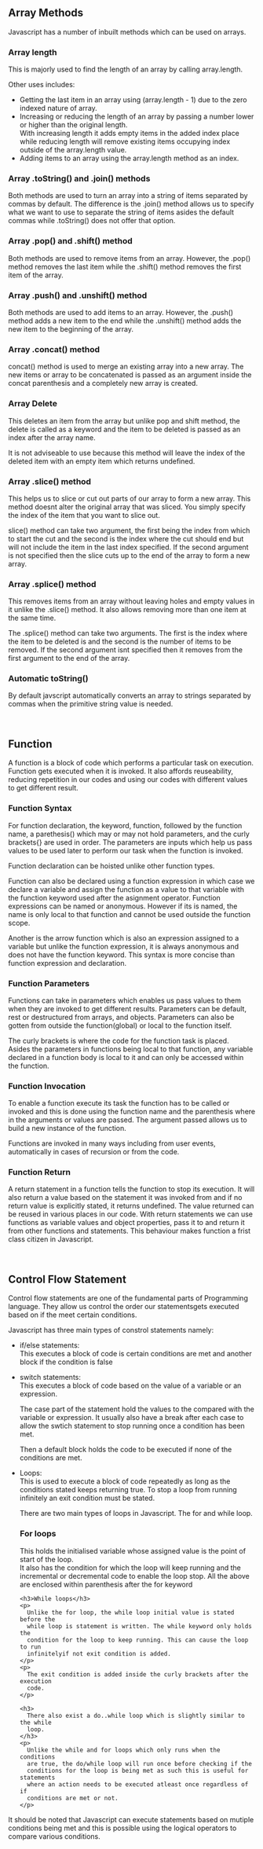 <h2>Array Methods</h2>
<p>Javascript has a number of inbuilt methods which can be used on arrays.</p>
<h3>Array length</h3>
<p>
  This is majorly used to find the length of an array by calling array.length.
</p>
<p>Other uses includes:</p>

<ul>
  <li>
    Getting the last item in an array using (array.length - 1) due to the zero
    indexed nature of array.
  </li>
  <li>
    Increasing or reducing the length of an array by passing a number lower or
    higher than the original length. <br />
    With increasing length it adds empty items in the added index place while
    reducing length will remove existing items occupying index outside of the
    array.length value.
  </li>
  <li>Adding items to an array using the array.length method as an index.</li>
</ul>

<h3>Array .toString() and .join() methods</h3>
<p>
  Both methods are used to turn an array into a string of items separated by
  commas by default. The difference is the .join() method allows us to specify
  what we want to use to separate the string of items asides the default commas
  while .toString() does not offer that option.
</p>

<h3>Array .pop() and .shift() method</h3>
<p>
  Both methods are used to remove items from an array. However, the .pop()
  method removes the last item while the .shift() method removes the first item
  of the array.
</p>
<h3>Array .push() and .unshift() method</h3>
<p>
  Both methods are used to add items to an array. However, the .push() method
  adds a new item to the end while the .unshift() method adds the new item to
  the beginning of the array.
</p>

<h3>Array .concat() method</h3>
<p>
  concat() method is used to merge an existing array into a new array. The new
  items or array to be concatenated is passed as an argument inside the concat
  parenthesis and a completely new array is created.
</p>

<h3>Array Delete</h3>
<p>
  This deletes an item from the array but unlike pop and shift method, the
  delete is called as a keyword and the item to be deleted is passed as an index
  after the array name.
</p>
<p>
  It is not adviseable to use because this method will leave the index of the
  deleted item with an empty item which returns undefined.
</p>

<h3>Array .slice() method</h3>
<p>
  This helps us to slice or cut out parts of our array to form a new array. This
  method doesnt alter the original array that was sliced. You simply specify the
  index of the item that you want to slice out.
</p>
<p>
  slice() method can take two argument, the first being the index from which to
  start the cut and the second is the index where the cut should end but will
  not include the item in the last index specified. If the second argument is
  not specified then the slice cuts up to the end of the array to form a new
  array.
</p>

<h3>Array .splice() method</h3>
<p>
  This removes items from an array without leaving holes and empty values in it
  unlike the .slice() method. It also allows removing more than one item at the
  same time.
</p>
<p>
  The .splice() method can take two arguments. The first is the index where the
  item to be deleted is and the second is the number of items to be removed. If
  the second argument isnt specified then it removes from the first argument to
  the end of the array.
</p>

<h3>Automatic toString()</h3>
<p>
  By default javscript automatically converts an array to strings separated by
  commas when the primitive string value is needed.
</p>
<br />

<h2>Function</h2>
<p>
  A function is a block of code which performs a particular task on execution.
  Function gets executed when it is invoked. It also affords reuseability,
  reducing repetition in our codes and using our codes with different values to
  get different result.
</p>
<h3>Function Syntax</h3>
<p>
  For function declaration, the keyword, function, followed by the function
  name, a parethesis() which may or may not hold parameters, and the curly
  brackets{} are used in order. The parameters are inputs which help us pass
  values to be used later to perform our task when the function is invoked.
</p>
<p>Function declaration can be hoisted unlike other function types.</p>
<p>
  Function can also be declared using a function expression in which case we
  declare a variable and assign the function as a value to that variable with
  the function keyword used after the asignment operator. Function expressions
  can be named or anonymous. However if its is named, the name is only local to
  that function and cannot be used outside the function scope.
</p>
<p>
  Another is the arrow function which is also an expression assigned to a
  variable but unlike the function expression, it is always anonymous and does
  not have the function keyword. This syntax is more concise than function
  expression and declaration.
</p>

<h3>Function Parameters</h3>
<p>
  Functions can take in parameters which enables us pass values to them when
  they are invoked to get different results. Parameters can be default, rest or
  destructured from arrays, and objects. Parameters can also be gotten from
  outside the function(global) or local to the function itself.
</p>

<p>
  The curly brackets is where the code for the function task is placed. <br />
  Asides the parameters in functions being local to that function, any variable
  declared in a function body is local to it and can only be accessed within the
  function.
</p>

<h3>Function Invocation</h3>
<p>
  To enable a function execute its task the function has to be called or invoked
  and this is done using the function name and the parenthesis where in the
  arguments or values are passed. The argument passed allows us to build a new
  instance of the function.
</p>

<p>
  Functions are invoked in many ways including from user events, automatically
  in cases of recursion or from the code.
</p>

<h3>Function Return</h3>
<p>
  A return statement in a function tells the function to stop its execution. It
  will also return a value based on the statement it was invoked from and if no
  return value is explicitly stated, it returns undefined. The value returned
  can be reused in various places in our code. With return statements we can use
  functions as variable values and object properties, pass it to and return it
  from other functions and statements. This behaviour makes function a frist
  class citizen in Javascript.
</p>
<br />

<h2>Control Flow Statement</h2>
<p>
  Control flow statements are one of the fundamental parts of Programming
  language. They allow us control the order our statementsgets executed based on
  if the meet certain conditions.
</p>
<p>Javascript has three main types of constrol statements namely:</p>
<ul>
  <li>
    <p>
      if/else statements: <br />
      This executes a block of code is certain conditions are met and another
      block if the condition is false
    </p>
  </li>
  <li>
    <p>
      switch statements: <br />
      This executes a block of code based on the value of a variable or an
      expression.
    </p>
    <p>
      The case part of the statement hold the values to the compared with the
      variable or expression. It usually also have a break after each case to
      allow the swtich statement to stop running once a condition has been met.
    </p>
    <p>
      Then a default block holds the code to be executed if none of the
      conditions are met.
    </p>
  </li>
  <li>
    <p>
      Loops: <br />
      This is used to execute a block of code repeatedly as long as the
      conditions stated keeps returning true. To stop a loop from running
      infinitely an exit condition must be stated.
    </p>
    <p>
      There are two main types of loops in Javascript. The for and while loop.
    </p>
    <h3>For loops</h3>
    <p>
      This holds the initialised variable whose assigned value is the point of
      start of the loop. <br />
      It also has the condition for which the loop will keep running and the
      incremental or decremental code to enable the loop stop. All the above are
      enclosed within parenthesis after the for keyword
    </p>

    <h3>While loops</h3>
    <p>
      Unlike the for loop, the while loop initial value is stated before the
      while loop is statement is written. The while keyword only holds the
      condition for the loop to keep running. This can cause the loop to run
      infinitelyif not exit condition is added.
    </p>
    <p>
      The exit condition is added inside the curly brackets after the execution
      code.
    </p>

    <h3>
      There also exist a do..while loop which is slightly similar to the while
      loop.
    </h3>
    <p>
      Unlike the while and for loops which only runs when the conditions
      are true, the do/while loop will run once before checking if the
      conditions for the loop is being met as such this is useful for statements
      where an action needs to be executed atleast once regardless of if
      conditions are met or not.
    </p>

  </li>
</ul>

<p>
  It should be noted that Javascript can execute statements based on mutiple
  conditions being met and this is possible using the logical operators to
  compare various conditions.
</p>
